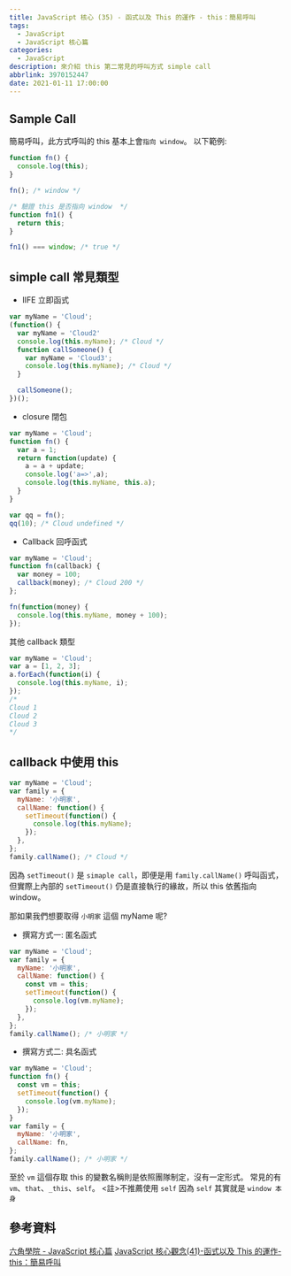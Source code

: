 ```yaml
---
title: JavaScript 核心 (35) - 函式以及 This 的運作 - this：簡易呼叫
tags:
  - JavaScript
  - JavaScript 核心篇
categories:
  - JavaScript
description: 來介紹 this 第二常見的呼叫方式 simple call
abbrlink: 3970152447
date: 2021-01-11 17:00:00
---
```

## Sample Call

簡易呼叫，此方式呼叫的 this 基本上會`指向 window`。
以下範例:

``` JavaScript
function fn() {
  console.log(this);
}

fn(); /* window */

/* 驗證 this 是否指向 window  */
function fn1() {
  return this;
}

fn1() === window; /* true */
```

## simple call 常見類型

* IIFE 立即函式

``` JavaScript
var myName = 'Cloud';
(function() {
  var myName = 'Cloud2'
  console.log(this.myName); /* Cloud */
  function callSomeone() {
    var myName = 'Cloud3';
    console.log(this.myName); /* Cloud */
  }

  callSomeone();
})();
```

* closure 閉包

``` JavaScript
var myName = 'Cloud';
function fn() {
  var a = 1;
  return function(update) {
    a = a + update;
    console.log('a=>',a);
    console.log(this.myName, this.a);
  }
}

var qq = fn();
qq(10); /* Cloud undefined */
```

* Callback 回呼函式

``` JavaScript
var myName = 'Cloud';
function fn(callback) {
  var money = 100;
  callback(money); /* Cloud 200 */
};

fn(function(money) {
  console.log(this.myName, money + 100);
});
```

其他 callback 類型

``` JavaScript
var myName = 'Cloud';
var a = [1, 2, 3];
a.forEach(function(i) {
  console.log(this.myName, i);
});
/*
Cloud 1
Cloud 2
Cloud 3
*/
```

## callback 中使用 this

``` JavaScript
var myName = 'Cloud';
var family = {
  myName: '小明家',
  callName: function() {
    setTimeout(function() {
      console.log(this.myName);
    });
  },
};
family.callName(); /* Cloud */
```

因為 `setTimeout()` 是 `simaple call`，即便是用 `family.callName()` 呼叫函式，但實際上內部的 `setTimeout()` 仍是直接執行的緣故，所以 this 依舊指向 window。

那如果我們想要取得 `小明家` 這個 myName 呢?

* 撰寫方式一: 匿名函式

``` JavaScript
var myName = 'Cloud';
var family = {
  myName: '小明家',
  callName: function() {
    const vm = this;
    setTimeout(function() {
      console.log(vm.myName);
    });
  },
};
family.callName(); /* 小明家 */
```

* 撰寫方式二: 具名函式

``` JavaScript
var myName = 'Cloud';
function fn() {
  const vm = this;
  setTimeout(function() {
    console.log(vm.myName);
  });
}
var family = {
  myName: '小明家',
  callName: fn,
};
family.callName(); /* 小明家 */
```

至於 `vm` 這個存取 this 的變數名稱則是依照團隊制定，沒有一定形式。
常見的有 `vm`、`that`、`_this`、`self`。
<註>不推薦使用 `self`
因為 `self` 其實就是 `window 本身`

## 參考資料

[六角學院 - JavaScript 核心篇](https://www.hexschool.com/courses/js-core.html)
[JavaScript 核心觀念(41)-函式以及 This 的運作-this：簡易呼叫](https://hsiangfeng.github.io/javascript/20210103/2997707827/)
